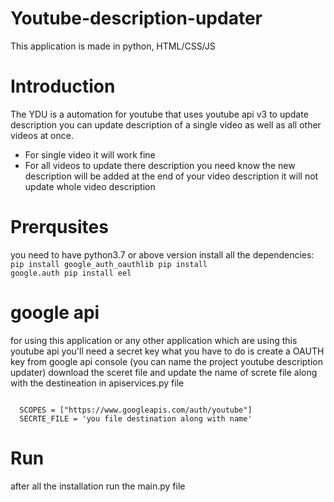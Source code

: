 # Youtube-description-updater
This application is made in python, HTML/CSS/JS

# Introduction
The YDU is a automation for youtube that uses youtube api v3 to update description you can update description of a single video as well as all other videos at once.
<ul>
  <li>For single video it will work fine</li>

  <li>For all videos to update there description you need know the new description will be added at the end of your video description it will not update whole video description</li>
</ul>

# Prerqusites
you need to have python3.7 or above version
install all the dependencies:
<code>
  pip install google_auth_oauthlib
  pip install google.auth
  pip install eel
</code>

# google api
for using this application or any other application which are using this youtube api you'll need a secret key what you have to do is create a OAUTH key from google api console (you can name the project youtube description updater) download the sceret file and update the name of screte file along with the destineation in apiservices.py file

<code>
  SCOPES = ["https://www.googleapis.com/auth/youtube"]
  SECRTE_FILE = 'you file destination along with name'
</code>

# Run
after all the installation run the main.py file
